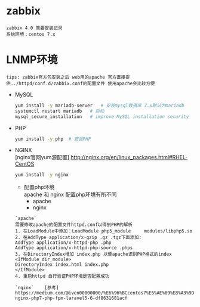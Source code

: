 # zabbix
    zabbix 4.0 简要安装记录
    系统环境：centos 7.x

# LNMP环境
    tips: zabbix官方包安装之后 web用的apache 官方直接提供../httpd/conf.d/zabbix.conf的配置文件 使用apache会比较方便
* MySQL  
    ```Bash
    yum install -y mariadb-server   # 安装mysql数据库 7.x默认为mariadb
    systemctl restart mariadb	# 启动
    mysql_secure_installation	# improve MySQL installation security
    ```
* PHP  
    ```Bash
    yum install -y php  # 安装PHP
    ```
* NGINX  
    [nginx官网yum源配置] http://nginx.org/en/linux_packages.html#RHEL-CentOS
    ```Bash
    yum install -y nginx
    ```
    * 配置php环境  
    apache 和 nginx 配置php环境有所不同  
        * apache  
        * nginx
    ```
    `apache` 
    需要修改apache的配置文件httpd.conf以得到PHP的解析
    1. 在LoadModule中添加：LoadModule php5_module     modules/libphp5.so
    2. 在AddType application/x-gzip .gz .tgz下面添加:
    AddType application/x-httpd-php .php
    AddType application/x-httpd-php-source .phps
    3. 在DirectoryIndex增加 index.php 以便apache识别PHP格式的index
    <IfModule dir_module>  
	DirectoryIndex index.html index.php  
    </IfModule>
    4. 重启httpd 自行验证PHP环境是否配置成功

    `nginx`    [参考] https://medium.com/@iven00000000/%E6%96%BCcentos7%E5%AE%89%E8%A3%9D-nginx-php7-php-fpm-laravel5-6-df8631681acf
    ```  

